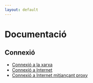 ```yaml
---
layout: default
---
```

# Documentació

## Connexió

- [Connexió a la xarxa](/doc/connexio/)
- [Connexió a Internet](/doc/connexio/internet/)
- [Connexió a Internet mitjançant proxy](/doc/connexio/internet/proxy/)

